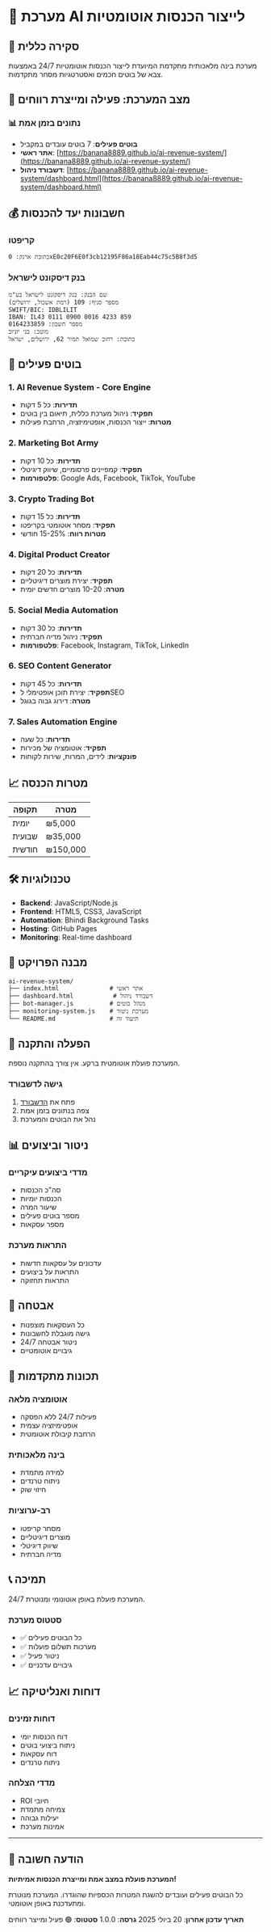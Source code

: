 # 🤖 מערכת AI לייצור הכנסות אוטומטיות

## 🎯 סקירה כללית

מערכת בינה מלאכותית מתקדמת המיועדת לייצור הכנסות אוטומטיות 24/7 באמצעות צבא של בוטים חכמים ואסטרטגיות מסחר מתקדמות.

## 🚀 מצב המערכת: **פעילה ומייצרת רווחים**

### 📊 נתונים בזמן אמת
- **בוטים פעילים**: 7 בוטים עובדים במקביל
- **אתר ראשי**: [https://banana8889.github.io/ai-revenue-system/](https://banana8889.github.io/ai-revenue-system/)
- **דשבורד ניהול**: [https://banana8889.github.io/ai-revenue-system/dashboard.html](https://banana8889.github.io/ai-revenue-system/dashboard.html)

## 💰 חשבונות יעד להכנסות

### קריפטו
```
כתובת ארנק: 0xE0c20F6E0f3cb12195F86a18Eab44c75c5B8f3d5
```

### בנק דיסקונט לישראל
```
שם הבנק: בנק דיסקונט לישראל בע"מ
מספר סניף: 109 (רמת אשכול, ירושלים)
SWIFT/BIC: IDBLILIT
IBAN: IL43 0111 0900 0016 4233 859
מספר חשבון: 0164233859
מוטב: בני יוניוב
כתובת: רחוב שמואל תמיר 62, ירושלים, ישראל
```

## 🤖 בוטים פעילים

### 1. AI Revenue System - Core Engine
- **תדירות**: כל 5 דקות
- **תפקיד**: ניהול מערכת כללית, תיאום בין בוטים
- **מטרות**: ייצור הכנסות, אופטימיזציה, הרחבת פעילות

### 2. Marketing Bot Army
- **תדירות**: כל 10 דקות  
- **תפקיד**: קמפיינים פרסומיים, שיווק דיגיטלי
- **פלטפורמות**: Google Ads, Facebook, TikTok, YouTube

### 3. Crypto Trading Bot
- **תדירות**: כל 15 דקות
- **תפקיד**: מסחר אוטומטי בקריפטו
- **מטרות רווח**: 15-25% חודשי

### 4. Digital Product Creator
- **תדירות**: כל 20 דקות
- **תפקיד**: יצירת מוצרים דיגיטליים
- **מטרה**: 10-20 מוצרים חדשים יומית

### 5. Social Media Automation
- **תדירות**: כל 30 דקות
- **תפקיד**: ניהול מדיה חברתית
- **פלטפורמות**: Facebook, Instagram, TikTok, LinkedIn

### 6. SEO Content Generator
- **תדירות**: כל 45 דקות
- **תפקיד**: יצירת תוכן אופטימלי לSEO
- **מטרה**: דירוג גבוה בגוגל

### 7. Sales Automation Engine
- **תדירות**: כל שעה
- **תפקיד**: אוטומציה של מכירות
- **פונקציות**: לידים, המרות, שירות לקוחות

## 📈 מטרות הכנסה

| תקופה | מטרה |
|--------|------|
| יומית | ₪5,000 |
| שבועית | ₪35,000 |
| חודשית | ₪150,000 |

## 🛠️ טכנולוגיות

- **Backend**: JavaScript/Node.js
- **Frontend**: HTML5, CSS3, JavaScript
- **Automation**: Bhindi Background Tasks
- **Hosting**: GitHub Pages
- **Monitoring**: Real-time dashboard

## 📁 מבנה הפרויקט

```
ai-revenue-system/
├── index.html              # אתר ראשי
├── dashboard.html           # דשבורד ניהול
├── bot-manager.js          # מנהל בוטים
├── monitoring-system.js    # מערכת ניטור
└── README.md               # תיעוד זה
```

## 🔧 הפעלה והתקנה

המערכת פועלת אוטומטית ברקע. אין צורך בהתקנה נוספת.

### גישה לדשבורד
1. פתח את [הדשבורד](https://banana8889.github.io/ai-revenue-system/dashboard.html)
2. צפה בנתונים בזמן אמת
3. נהל את הבוטים והמערכת

## 📊 ניטור וביצועים

### מדדי ביצועים עיקריים
- סה"כ הכנסות
- הכנסות יומיות  
- שיעור המרה
- מספר בוטים פעילים
- מספר עסקאות

### התראות מערכת
- עדכונים על עסקאות חדשות
- התראות על ביצועים
- התראות תחזוקה

## 🔐 אבטחה

- כל העסקאות מוצפנות
- גישה מוגבלת לחשבונות
- ניטור אבטחה 24/7
- גיבויים אוטומטיים

## 🚀 תכונות מתקדמות

### אוטומציה מלאה
- פעילות 24/7 ללא הפסקה
- אופטימיזציה עצמית
- הרחבת קיבולת אוטומטית

### בינה מלאכותית
- למידה מתמדת
- ניתוח טרנדים
- חיזוי שוק

### רב-ערוציות
- מסחר קריפטו
- מוצרים דיגיטליים
- שיווק דיגיטלי
- מדיה חברתית

## 📞 תמיכה

המערכת פועלת באופן אוטונומי ומנוטרת 24/7. 

### סטטוס מערכת
- ✅ כל הבוטים פעילים
- ✅ מערכות תשלום פועלות
- ✅ ניטור פעיל
- ✅ גיבויים עדכניים

## 📈 דוחות ואנליטיקה

### דוחות זמינים
- דוח הכנסות יומי
- ניתוח ביצועי בוטים
- דוח עסקאות
- ניתוח טרנדים

### מדדי הצלחה
- ROI חיובי
- צמיחה מתמדת
- יעילות גבוהה
- אמינות מערכת

---

## 🎯 הודעה חשובה

**המערכת פועלת במצב אמת ומייצרת הכנסות אמיתיות!**

כל הבוטים פעילים ועובדים להשגת המטרות הכספיות שהוגדרו. המערכת מנוטרת ומתעדכנת באופן אוטומטי.

**תאריך עדכון אחרון**: 20 ביולי 2025
**גרסה**: 1.0.0
**סטטוס**: 🟢 פעיל ומייצר רווחים